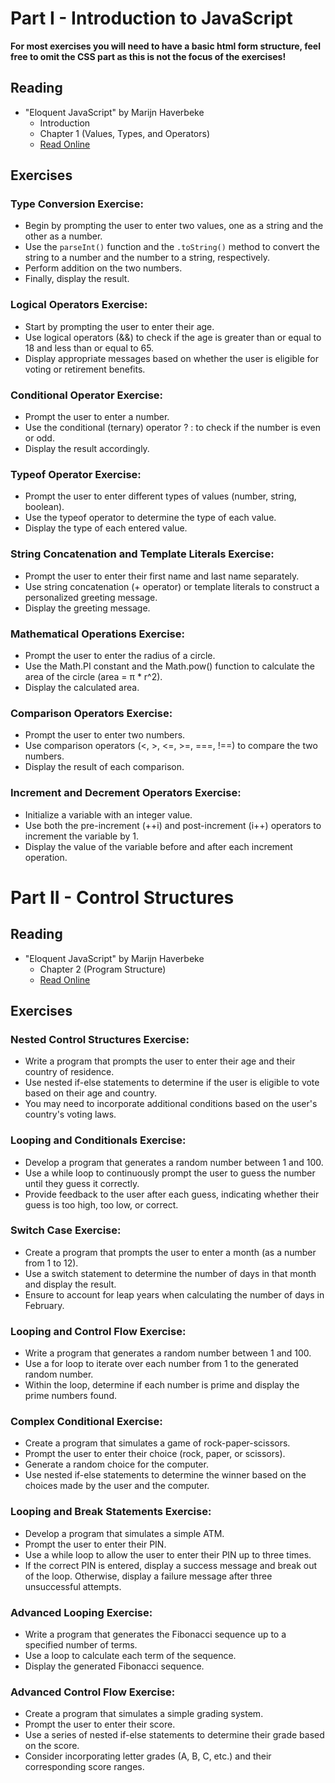 # Part I - Introduction to JavaScript

__For most exercises you will need to have a basic html form structure, feel free to omit the CSS part as this is not the focus of the exercises!__

## Reading
- "Eloquent JavaScript" by Marijn Haverbeke
  - Introduction
  - Chapter 1 (Values, Types, and Operators)
  - [Read Online](https://eloquentjavascript.net/)

## Exercises

### Type Conversion Exercise:
- Begin by prompting the user to enter two values, one as a string and the other as a number.
- Use the `parseInt()` function and the `.toString()` method to convert the string to a number and the number to a string, respectively.
- Perform addition on the two numbers.
- Finally, display the result.

### Logical Operators Exercise:
- Start by prompting the user to enter their age.
- Use logical operators (&&) to check if the age is greater than or equal to 18 and less than or equal to 65.
- Display appropriate messages based on whether the user is eligible for voting or retirement benefits.

### Conditional Operator Exercise:
- Prompt the user to enter a number.
- Use the conditional (ternary) operator ? : to check if the number is even or odd.
- Display the result accordingly.

### Typeof Operator Exercise:
- Prompt the user to enter different types of values (number, string, boolean).
- Use the typeof operator to determine the type of each value.
- Display the type of each entered value.

### String Concatenation and Template Literals Exercise:
- Prompt the user to enter their first name and last name separately.
- Use string concatenation (+ operator) or template literals to construct a personalized greeting message.
- Display the greeting message.

### Mathematical Operations Exercise:
- Prompt the user to enter the radius of a circle.
- Use the Math.PI constant and the Math.pow() function to calculate the area of the circle (area = π * r^2).
- Display the calculated area.

### Comparison Operators Exercise:
- Prompt the user to enter two numbers.
- Use comparison operators (<, >, <=, >=, ===, !==) to compare the two numbers.
- Display the result of each comparison.

### Increment and Decrement Operators Exercise:
- Initialize a variable with an integer value.
- Use both the pre-increment (++i) and post-increment (i++) operators to increment the variable by 1.
- Display the value of the variable before and after each increment operation.

# Part II - Control Structures

## Reading
- "Eloquent JavaScript" by Marijn Haverbeke
  - Chapter 2 (Program Structure)
  - [Read Online](https://eloquentjavascript.net/)

## Exercises

### Nested Control Structures Exercise:
- Write a program that prompts the user to enter their age and their country of residence.
- Use nested if-else statements to determine if the user is eligible to vote based on their age and country.
- You may need to incorporate additional conditions based on the user's country's voting laws.

### Looping and Conditionals Exercise:
- Develop a program that generates a random number between 1 and 100.
- Use a while loop to continuously prompt the user to guess the number until they guess it correctly.
- Provide feedback to the user after each guess, indicating whether their guess is too high, too low, or correct.

### Switch Case Exercise:
- Create a program that prompts the user to enter a month (as a number from 1 to 12).
- Use a switch statement to determine the number of days in that month and display the result.
- Ensure to account for leap years when calculating the number of days in February.

### Looping and Control Flow Exercise:
- Write a program that generates a random number between 1 and 100.
- Use a for loop to iterate over each number from 1 to the generated random number.
- Within the loop, determine if each number is prime and display the prime numbers found.

### Complex Conditional Exercise:
- Create a program that simulates a game of rock-paper-scissors.
- Prompt the user to enter their choice (rock, paper, or scissors).
- Generate a random choice for the computer.
- Use nested if-else statements to determine the winner based on the choices made by the user and the computer.

### Looping and Break Statements Exercise:
- Develop a program that simulates a simple ATM.
- Prompt the user to enter their PIN.
- Use a while loop to allow the user to enter their PIN up to three times.
- If the correct PIN is entered, display a success message and break out of the loop. Otherwise, display a failure message after three unsuccessful attempts.

### Advanced Looping Exercise:
- Write a program that generates the Fibonacci sequence up to a specified number of terms.
- Use a loop to calculate each term of the sequence.
- Display the generated Fibonacci sequence.

### Advanced Control Flow Exercise:
- Create a program that simulates a simple grading system.
- Prompt the user to enter their score.
- Use a series of nested if-else statements to determine their grade based on the score.
- Consider incorporating letter grades (A, B, C, etc.) and their corresponding score ranges.


